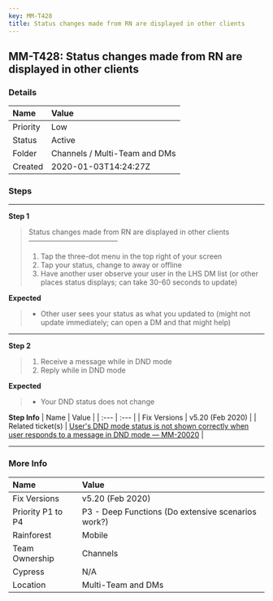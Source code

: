```yaml
---
key: MM-T428
title: Status changes made from RN are displayed in other clients
---
```


## MM-T428: Status changes made from RN are displayed in other clients

### Details

| Name     | Value                         |
| :------- | :---------------------------- |
| Priority | Low                           |
| Status   | Active                        |
| Folder   | Channels / Multi-Team and DMs |
| Created  | 2020-01-03T14:24:27Z          |

### Steps

<hr/>

**Step 1**

> <article>Status changes made from RN are displayed in other clients<br>–––––––––––––––––––––––––<ol><li>Tap the three-dot menu in the top right of your screen</li><li>Tap your status, change to away or offline</li><li>Have another user observe your user in the LHS DM list (or other places status displays; can take 30-60 seconds to update)</li></ol></article>

**Expected**

> <article><ul><li>Other user sees your status as what you updated to (might not update immediately; can open a DM and that might help)</li></ul></article>

<hr/>

**Step 2**

> <article><ol><li>Receive a message while in DND mode</li><li>Reply while in DND mode</li></ol></article>

**Expected**

> <article><ul><li>Your DND status does not change&nbsp;</li></ul></article>

**Step Info**
| Name | Value |
| :--- | :--- |
| Fix Versions | v5.20 (Feb 2020) |
| Related ticket(s) | <a href="https://mattermost.atlassian.net/browse/MM-20020">User's DND mode status is not shown correctly when user responds to a message in DND mode — MM-20020</a> |

<hr/>

### More Info

| Name              | Value                                              |
| :---------------- | :------------------------------------------------- |
| Fix Versions      | v5.20 (Feb 2020)                                   |
| Priority P1 to P4 | P3 - Deep Functions (Do extensive scenarios work?) |
| Rainforest        | Mobile                                             |
| Team Ownership    | Channels                                           |
| Cypress           | N/A                                                |
| Location          | Multi-Team and DMs                                 |
